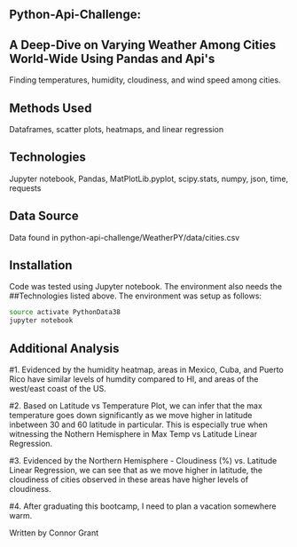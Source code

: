 ## Python-Api-Challenge:
## A Deep-Dive on Varying Weather Among Cities World-Wide Using Pandas and Api's

Finding temperatures, humidity, cloudiness, and wind speed among cities.

## Methods Used  

Dataframes, scatter plots, heatmaps, and linear regression


## Technologies

Jupyter notebook, Pandas, MatPlotLib.pyplot, scipy.stats, numpy, json, time, requests


## Data Source

Data found in python-api-challenge/WeatherPY/data/cities.csv

## Installation

Code was tested using Jupyter notebook.  The environment also needs the ##Technologies listed above. The environment was setup as follows:

```bash
source activate PythonData38
jupyter notebook
```

## Additional Analysis

#1. Evidenced by the humidity heatmap, areas in Mexico, Cuba, and Puerto Rico have similar levels of humdity compared to HI, and areas of the west/east coast of the US.



#2. Based on Latitude vs Temperature Plot, we can infer that the max temperature goes down significantly as we move higher in latitude inbetween 30 and 60 latitude in particular. This is especially true when witnessing the Nothern Hemisphere in Max Temp vs Latitude Linear Regression.



#3. Evidenced by the Northern Hemisphere - Cloudiness (%) vs. Latitude Linear Regression, we can see that as we move higher in latitude, the cloudiness of cities observed in these areas have higher levels of cloudiness.



#4. After graduating this bootcamp, I need to plan a vacation somewhere warm.

Written by Connor Grant



